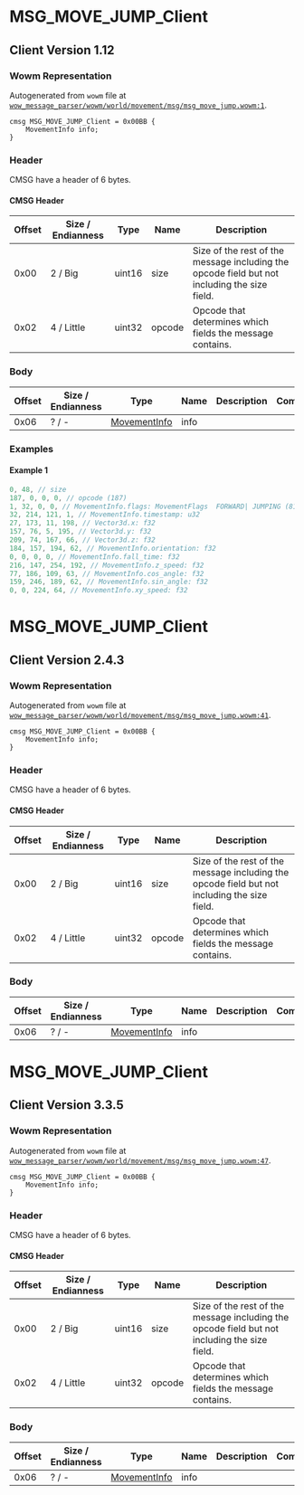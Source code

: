 # MSG_MOVE_JUMP_Client

## Client Version 1.12

### Wowm Representation

Autogenerated from `wowm` file at [`wow_message_parser/wowm/world/movement/msg/msg_move_jump.wowm:1`](https://github.com/gtker/wow_messages/tree/main/wow_message_parser/wowm/world/movement/msg/msg_move_jump.wowm#L1).
```rust,ignore
cmsg MSG_MOVE_JUMP_Client = 0x00BB {
    MovementInfo info;
}
```
### Header

CMSG have a header of 6 bytes.

#### CMSG Header

| Offset | Size / Endianness | Type   | Name   | Description |
| ------ | ----------------- | ------ | ------ | ----------- |
| 0x00   | 2 / Big           | uint16 | size   | Size of the rest of the message including the opcode field but not including the size field.|
| 0x02   | 4 / Little        | uint32 | opcode | Opcode that determines which fields the message contains.|

### Body

| Offset | Size / Endianness | Type | Name | Description | Comment |
| ------ | ----------------- | ---- | ---- | ----------- | ------- |
| 0x06 | ? / - | [MovementInfo](movementinfo.md) | info |  |  |

### Examples

#### Example 1

```c
0, 48, // size
187, 0, 0, 0, // opcode (187)
1, 32, 0, 0, // MovementInfo.flags: MovementFlags  FORWARD| JUMPING (8193)
32, 214, 121, 1, // MovementInfo.timestamp: u32
27, 173, 11, 198, // Vector3d.x: f32
157, 76, 5, 195, // Vector3d.y: f32
209, 74, 167, 66, // Vector3d.z: f32
184, 157, 194, 62, // MovementInfo.orientation: f32
0, 0, 0, 0, // MovementInfo.fall_time: f32
216, 147, 254, 192, // MovementInfo.z_speed: f32
77, 186, 109, 63, // MovementInfo.cos_angle: f32
159, 246, 189, 62, // MovementInfo.sin_angle: f32
0, 0, 224, 64, // MovementInfo.xy_speed: f32
```
# MSG_MOVE_JUMP_Client

## Client Version 2.4.3

### Wowm Representation

Autogenerated from `wowm` file at [`wow_message_parser/wowm/world/movement/msg/msg_move_jump.wowm:41`](https://github.com/gtker/wow_messages/tree/main/wow_message_parser/wowm/world/movement/msg/msg_move_jump.wowm#L41).
```rust,ignore
cmsg MSG_MOVE_JUMP_Client = 0x00BB {
    MovementInfo info;
}
```
### Header

CMSG have a header of 6 bytes.

#### CMSG Header

| Offset | Size / Endianness | Type   | Name   | Description |
| ------ | ----------------- | ------ | ------ | ----------- |
| 0x00   | 2 / Big           | uint16 | size   | Size of the rest of the message including the opcode field but not including the size field.|
| 0x02   | 4 / Little        | uint32 | opcode | Opcode that determines which fields the message contains.|

### Body

| Offset | Size / Endianness | Type | Name | Description | Comment |
| ------ | ----------------- | ---- | ---- | ----------- | ------- |
| 0x06 | ? / - | [MovementInfo](movementinfo.md) | info |  |  |

# MSG_MOVE_JUMP_Client

## Client Version 3.3.5

### Wowm Representation

Autogenerated from `wowm` file at [`wow_message_parser/wowm/world/movement/msg/msg_move_jump.wowm:47`](https://github.com/gtker/wow_messages/tree/main/wow_message_parser/wowm/world/movement/msg/msg_move_jump.wowm#L47).
```rust,ignore
cmsg MSG_MOVE_JUMP_Client = 0x00BB {
    MovementInfo info;
}
```
### Header

CMSG have a header of 6 bytes.

#### CMSG Header

| Offset | Size / Endianness | Type   | Name   | Description |
| ------ | ----------------- | ------ | ------ | ----------- |
| 0x00   | 2 / Big           | uint16 | size   | Size of the rest of the message including the opcode field but not including the size field.|
| 0x02   | 4 / Little        | uint32 | opcode | Opcode that determines which fields the message contains.|

### Body

| Offset | Size / Endianness | Type | Name | Description | Comment |
| ------ | ----------------- | ---- | ---- | ----------- | ------- |
| 0x06 | ? / - | [MovementInfo](movementinfo.md) | info |  |  |

